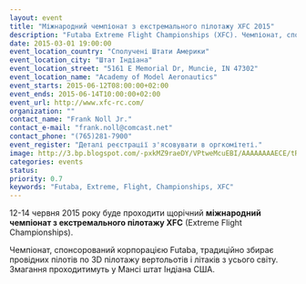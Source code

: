 ```yaml
---
layout: event
title: "Міжнародний чемпіонат з екстремального пілотажу XFC 2015"
description: "Futaba Extreme Flight Championships (XFC). Чемпіонат, спонсорований корпорацією Futaba, традиційно збирає провідних пілотів по 3D пілотажу вертольотів і літаків з усього світу. Змагання проходитимуть у Мансі штат Індіана США."
date: 2015-03-01 19:00:00
event_location_country: "Сполучені Штати Америки"
event_location_city: "Штат Індіана"
event_location_street: "5161 E Memorial Dr, Muncie, IN 47302"
event_location_name: "Academy of Model Aeronautics"
event_starts: 2015-06-12T08:00:00+02:00
event_ends: 2015-06-14T10:00:00+02:00
event_url: http://www.xfc-rc.com/
organization: ""
contact_name: "Frank Noll Jr."
contact_e-mail: "frank.noll@comcast.net"
contact_phone: "(765)281-7900"
event_register: "Деталі реєстрації з'ясовувати в оргкомітеті."
image: http://3.bp.blogspot.com/-pxkMZ9raeDY/VPtweMcuEBI/AAAAAAAAECE/tRbcDSNCh4E/s1600/xfc-extreme-flight-championship.jpg
categories: events
status:
priority: 0.7
keywords: "Futaba, Extreme, Flight, Championships, XFC"
---
```


12-14 червня 2015 року буде проходити щорічний **міжнародний чемпіонат з екстремального пілотажу XFC** (Extreme Flight Championships).

Чемпіонат, спонсорований корпорацією Futaba, традиційно збирає провідних пілотів по 3D пілотажу вертольотів і літаків з усього світу. Змагання проходитимуть у Мансі штат Індіана США.
